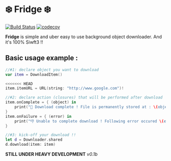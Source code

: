 # ❄️ Fridge ❄️
[![Build Status](https://travis-ci.org/vexy/Fridge.svg?branch=master)](https://travis-ci.org/vexy/Fridge)
[![codecov](https://codecov.io/gh/vexy/Fridge/branch/master/graph/badge.svg)](https://codecov.io/gh/vexy/Fridge)

**Fridge** is simple and uber easy to use background object downloader. And it's 100% Siwft3 !!

## Basic usage example :

```Swift
//#1: declare object you want to download
var item = DownloadItem()

<<<<<<< HEAD
item.itemURL = URL(string: "http://www.google.com")!

//#2: declare action (closures) that will be performed after download  (psst.. things will work just fine even if you don't do this !! 😜)
item.onComplete = { (object) in
    print("💪 Download complete ! File is permanently stored at : \(object.absoluteString)")
}
item.onFailure = { (error) in
    print("👎 Unable to complete download ! Following error occured \(error.localizedDescription)")
}

//#3: kick-off your download !!
let d = Downloader.shared
d.download(item: item)
```


**STILL UNDER HEAVY DEVELOPMENT**
*v0.1b*
